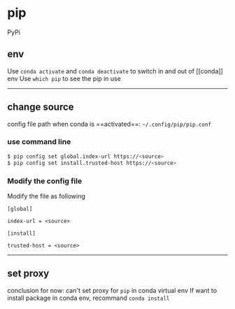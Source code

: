 # pip
PyPi
## env
Use `conda activate` and `conda deactivate` to switch in and out of [[conda]] env
Use `which pip` to see the pip in use

---
## change source
config file path when conda is ==activated==: `~/.config/pip/pip.conf`
### use command line
```bash
$ pip config set global.index-url https://<source>
$ pip config set install.trusted-host https://<source>
```


### Modify the config file
Modify the file as following
```text
[global]

index-url = <source>

[install]

trusted-host = <source>
```

---
## set proxy
conclusion for now:
can't set proxy for `pip` in conda virtual env
If want to install package in conda env, recommand `conda install` 